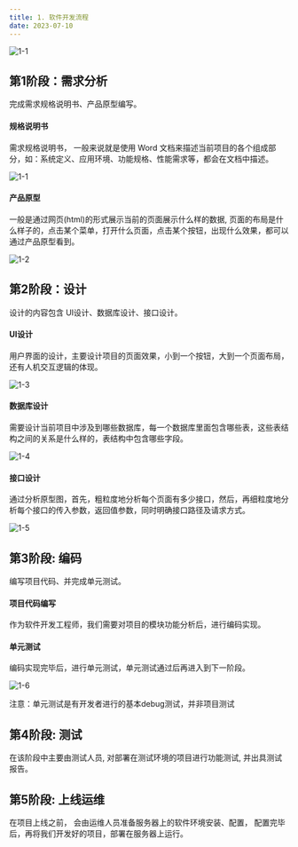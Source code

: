 ```yaml
---
title: 1. 软件开发流程
date: 2023-07-10
---
```


![1-1](/img/guide/dev/1-1.png)

## 第1阶段：需求分析
完成需求规格说明书、产品原型编写。  

#### 规格说明书
需求规格说明书， 一般来说就是使用 Word 文档来描述当前项目的各个组成部分，如：系统定义、应用环境、功能规格、性能需求等，都会在文档中描述。

![1-1](/img/dev/软件开发指南/1-1.png)

#### 产品原型
一般是通过网页(html)的形式展示当前的页面展示什么样的数据, 页面的布局是什么样子的，点击某个菜单，打开什么页面，点击某个按钮，出现什么效果，都可以通过产品原型看到。

![1-2](/img/dev/软件开发指南/1-2.png)

## 第2阶段：设计
设计的内容包含 UI设计、数据库设计、接口设计。

#### UI设计
用户界面的设计，主要设计项目的页面效果，小到一个按钮，大到一个页面布局，还有人机交互逻辑的体现。

![1-3](/img/dev/软件开发指南/1-3.png)


#### 数据库设计
需要设计当前项目中涉及到哪些数据库，每一个数据库里面包含哪些表，这些表结构之间的关系是什么样的，表结构中包含哪些字段。

![1-4](/img/dev/软件开发指南/1-4.png)

#### 接口设计
通过分析原型图，首先，粗粒度地分析每个页面有多少接口，然后，再细粒度地分析每个接口的传入参数，返回值参数，同时明确接口路径及请求方式。

![1-5](/img/dev/软件开发指南/1-5.png)

## 第3阶段: 编码
编写项目代码、并完成单元测试。

#### 项目代码编写
作为软件开发工程师，我们需要对项目的模块功能分析后，进行编码实现。

#### 单元测试
编码实现完毕后，进行单元测试，单元测试通过后再进入到下一阶段。

![1-6](/img/dev/软件开发指南/1-6.png)

注意：单元测试是有开发者进行的基本debug测试，并非项目测试

## 第4阶段: 测试
在该阶段中主要由测试人员, 对部署在测试环境的项目进行功能测试, 并出具测试报告。

## 第5阶段: 上线运维

在项目上线之前， 会由运维人员准备服务器上的软件环境安装、配置， 配置完毕后，再将我们开发好的项目，部署在服务器上运行。

